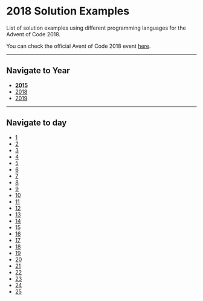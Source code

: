 # 2018 Solution Examples

List of solution examples using different programming languages for the Advent of Code 2018.

You can check the official Avent of Code 2018 event [here](https://adventofcode.com/2015).

<hr>

## Navigate to Year

* [**2015**](../2015)
* [2018](../2018)
* [2019](../2019)

<hr>

## Navigate to day

* [1](day_01)
* [2](day_02)
* [3](day_03)
* [4](day_04)
* [5](day_05)
* [6](day_06)
* [7](day_07)
* [8](day_08)
* [9](day_09)
* [10](day_10)
* [11](day_11)
* [12](day_12)
* [13](day_13)
* [14](day_14)
* [15](day_15)
* [16](day_16)
* [17](day_17)
* [18](day_18)
* [19](day_19)
* [20](day_20)
* [21](day_21)
* [22](day_22)
* [23](day_23)
* [24](day_24)
* [25](day_25)
